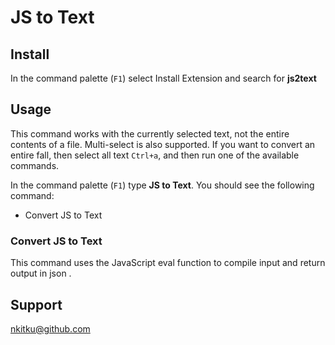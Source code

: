 # JS to Text

## Install

In the command palette (`F1`) select Install Extension and search for **js2text**

## Usage

This command works with the currently selected text, not the entire contents of a file. Multi-select is also supported. If you want to convert an entire fall, then select all text `Ctrl+a`, and then run one of the available commands.

In the command palette (`F1`) type **JS to Text**. You should see the following command:

- Convert JS to Text

### Convert JS to Text

This command uses the JavaScript eval function to compile input and return output in json .

## Support

nkitku@github.com
